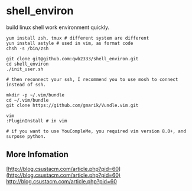 # shell_environ
build linux shell work environment quickly.

```
yum install zsh, tmux # different system are different
yun install astyle # used in vim, as format code
chsh -s /bin/zsh

git clone git@github.com:qwb2333/shell_environ.git
cd shell_environ
./init_user.sh

# then reconnect your ssh, I recommend you to use mosh to connect instead of ssh.

mkdir -p ~/.vim/bundle
cd ~/.vim/bundle
git clone https://github.com/gmarik/Vundle.vim.git

vim
:PluginInstall # in vim

# if you want to use YouCompleMe, you required vim version 8.0+, and surpose python.
```

## More Infomation
[http://blog.csustacm.com/article.php?pid=60](http://blog.csustacm.com/article.php?pid=60)
http://blog.csustacm.com/article.php?pid=60
